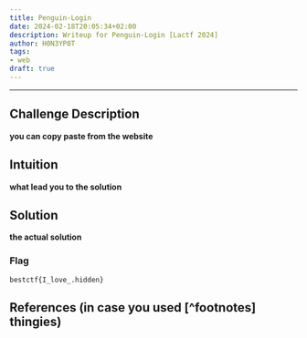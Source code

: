 ```yaml
---
title: Penguin-Login
date: 2024-02-18T20:05:34+02:00
description: Writeup for Penguin-Login [Lactf 2024]
author: H0N3YP0T
tags:
- web
draft: true
---
```

___

## Challenge Description

**you can copy paste from the website**

## Intuition

**what lead you to the solution**

## Solution

**the actual solution**

### Flag

`bestctf{I_love_.hidden}`

## References (in case you used [^footnotes] thingies)
